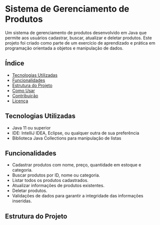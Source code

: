 # Sistema de Gerenciamento de Produtos

Um sistema de gerenciamento de produtos desenvolvido em Java que permite aos usuários cadastrar, buscar, atualizar e deletar produtos. Este projeto foi criado como parte de um exercício de aprendizado e prática em programação orientada a objetos e manipulação de dados.

## Índice

- [Tecnologias Utilizadas](#tecnologias-utilizadas)
- [Funcionalidades](#funcionalidades)
- [Estrutura do Projeto](#estrutura-do-projeto)
- [Como Usar](#como-usar)
- [Contribuição](#contribuição)
- [Licença](#licença)

## Tecnologias Utilizadas

- Java 11 ou superior
- IDE: IntelliJ IDEA, Eclipse, ou qualquer outra de sua preferência
- Biblioteca Java Collections para manipulação de listas

## Funcionalidades

- Cadastrar produtos com nome, preço, quantidade em estoque e categoria.
- Buscar produtos por ID, nome ou categoria.
- Listar todos os produtos cadastrados.
- Atualizar informações de produtos existentes.
- Deletar produtos.
- Validações de dados para garantir a integridade das informações inseridas.

## Estrutura do Projeto

